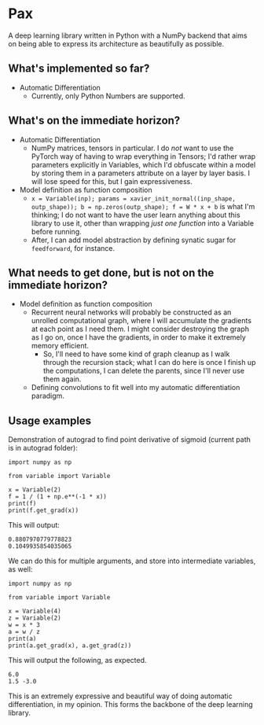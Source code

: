 # Pax
A deep learning library written in Python with a NumPy backend that aims on being able to express its architecture as beautifully as possible.

## What's implemented so far?

* Automatic Differentiation
    * Currently, only Python Numbers are supported.

## What's on the immediate horizon?

* Automatic Differentiation
    * NumPy matrices, tensors in particular. I do _not_ want to use the PyTorch way of having to wrap everything in Tensors; I'd rather wrap parameters explicitly in Variables, which I'd obfuscate within a model by storing them in a parameters attribute on a layer by layer basis. I will lose speed for this, but I gain expressiveness.
* Model definition as function composition
    * `x = Variable(inp); params = xavier_init_normal((inp_shape, outp_shape)); b = np.zeros(outp_shape); f = W * x + b` is what I'm thinking; I do not want to have the user learn anything about this library to use it, other than wrapping _just one function_ into a Variable before running.
    * After, I can add model abstraction by defining synatic sugar for `feedforward`, for instance. 

## What needs to get done, but is not on the immediate horizon?
* Model definition as function composition
    * Recurrent neural networks will probably be constructed as an unrolled computational graph, where I will accumulate the gradients at each point as I need them. I might consider destroying the graph as I go on, once I have the gradients, in order to make it extremely memory efficient.
        * So, I'll need to have some kind of graph cleanup as I walk through the recursion stack; what I can do here is once I finish up the computations, I can delete the parents, since I'll never use them again.
	* Defining convolutions to fit well into my automatic differentiation paradigm.

## Usage examples

Demonstration of autograd to find point derivative of sigmoid (current path is in autograd folder):
```
import numpy as np

from variable import Variable

x = Variable(2)
f = 1 / (1 + np.e**(-1 * x))
print(f)
print(f.get_grad(x))
```
This will output:
```
0.8807970779778823
0.1049935854035065
```

We can do this for multiple arguments, and store into intermediate variables, as well:
```
import numpy as np

from variable import Variable

x = Variable(4)
z = Variable(2)
w = x * 3
a = w / z
print(a)
print(a.get_grad(x), a.get_grad(z))
```
This will output the following, as expected.
```
6.0
1.5 -3.0
```

This is an extremely expressive and beautiful way of doing automatic differentiation, in my opinion. This forms the backbone of the deep learning library.
